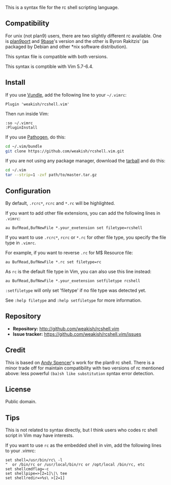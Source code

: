 This is a syntax file for the rc shell scripting language.

## Compatibility

For unix (not plan9) users, there are two slightly different rc available.
One is [plan9port][plan9port] and [9base][9base]'s version
and the other is Byron Rakitzis'
(as packaged by Debian and other *nix software distribution).

This syntax file is compatible with both versions.

[plan9port]: https://github.com/9fans/plan9port
[9base]: http://tools.suckless.org/9base

This syntax is comptible with Vim 5.7-6.4.

## Install

If you use [Vundle](https://github.com/gmarik/vundle), add the following line to your `~/.vimrc`:

```vim
Plugin 'weakish/rcshell.vim'
```

Then run inside Vim:

```vim
:so ~/.vimrc
:PluginInstall
```

If you use [Pathogen](https://github.com/tpope/vim-pathogen), do this:

```sh
cd ~/.vim/bundle
git clone https://github.com/weakish/rcshell.vim.git
```

If you are not using any package manager, download the [tarball](https://github.com/weakish/rcshell.vim/archive/master.tar.gz) and do this:

```sh
cd ~/.vim
tar --strip=1 -zxf path/to/master.tar.gz
```

## Configuration

By default, `.rcrc*`, `rcrc` and `*.rc` will be highlighted.

If you want to add other file extensions, you can add the following lines in `.vimrc`:

```vim
au BufRead,BufNewFile *.your_exetension set filetype=rcshell
```

If you want to use `.rcrc*`, `rcrc` or `*.rc` for other file type, you specify the file type in `.vimrc`.

For example, if you want to reverse `.rc` for M$ Resource file:

```vim
au BufRead,BufNewFile *.rc set filetype=rc
```

As `rc` is the default file type in Vim, you can also use this line instead:

```vim
au BufRead,BufNewFile *.your_exetension setfiletype rcshell
```

`:setfiletype` will only set 'filetype' if no file type was detected yet.

See `:help filetype` and `:help setfiletype` for more information.

## Repository

- **Repository:** http://github.com/weakish/rcshell.vim
- **Issue tracker:** https://github.com/weakish/rcshell.vim/issues

## Credit

This is based on [Andy Spencer][andy]'s work for the plan9 rc shell.
There is a minor trade off for maintain compatibility with two versions of rc mentioned above:
less powerful `(ba)sh like substitution` syntax error detection.

[andy]: https://github.com/Andy753421

## License

Public domain.

## Tips

This is not related to syntax directly, but I think users who codes rc shell script in Vim may have interests.

If you want to use `rc` as the embedded shell in vim,
add the following lines to your .vimrc:

```vim
set shell=/usr/bin/rc\ -l
"  or /bin/rc or /usr/local/bin/rc or /opt/local /bin/rc, etc
set shellcmdflag=-c
set shellpipe=>[2=1]\|\ tee
set shellredir=>%s\ >[2=1]
```
